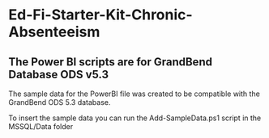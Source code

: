 # Ed-Fi-Starter-Kit-Chronic-Absenteeism

## The Power BI scripts are for GrandBend Database ODS v5.3
The sample data for the PowerBI file was created to be compatible with the GrandBend ODS 5.3 database. 

To insert the sample data you can run the Add-SampleData.ps1 script in the MSSQL/Data folder
